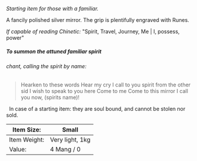 
*Starting item for those with a familiar.*

A fancily polished silver mirror.
The grip is plentifully engraved with Runes.

*If capable of reading Chinetic:* "Spirit, Travel, Journey, Me \| I, possess, power"


##### To summon the attuned familiar spirit
######  *chant, calling the spirit by name:*
> Hearken to these words
> Hear my cry
> I call to you spirit from the other sid
> I wish to speak to you here
> Come to me
> Come to this mirror
> I call you now, (spirits name)!

 
In case of a starting item: they are soul bound, and cannot be stolen nor sold.


| Item Size:   | Small           |
|--------------|-----------------|
| Item Weight: | Very light, 1kg |
| Value:       | 4 Mang / 0      |